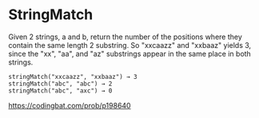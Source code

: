 # StringMatch
Given 2 strings, a and b, return the number of the positions where they contain the same length 2 substring. So "xxcaazz" and "xxbaaz" yields 3, since the "xx", "aa", and "az" substrings appear in the same place in both strings.
```
stringMatch("xxcaazz", "xxbaaz") → 3
stringMatch("abc", "abc") → 2
stringMatch("abc", "axc") → 0
```
https://codingbat.com/prob/p198640